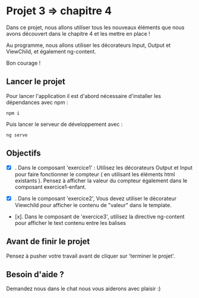 # Projet 3 => chapitre 4

Dans ce projet, nous allons utiliser tous les nouveaux éléments que nous avons découvert dans le chapitre 4 et les mettre en place !

Au programme, nous allons utiliser les décorateurs Input, Output et ViewChild, et également ng-content.

Bon courage !

## Lancer le projet

Pour lancer l'application il est d'abord nécessaire d'installer les dépendances avec npm : 

`npm i`

Puis lancer le serveur de développement avec : 

`ng serve`

## Objectifs
- [x] . Dans le composant 'exercice1' : Utilisez les décorateurs Output et Input pour faire fonctionner le compteur ( en utilisant les éléments html existants ). Pensez à afficher la valeur du compteur également dans le composant exercice1-enfant.

- [x] . Dans le composant 'exercice2', Vous devez utiliser le décorateur Viewchild pour afficher le contenu de "valeur" dans le template.

- [x]. Dans le composant de 'exercice3', utilisez la directive ng-content pour afficher le text contenu entre les balises <app-exercice3-enfant></app-exercice3-enfant>

      
## Avant de finir le projet

Pensez à pusher votre travail avant de cliquer sur 'terminer le projet'.

## Besoin d'aide ?

Demandez nous dans le chat nous vous aiderons avec plaisir :)
